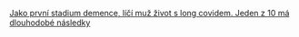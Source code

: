 [Jako první stadium demence, líčí muž život s long covidem. Jeden z 10 má dlouhodobé následky](https://www.irozhlas.cz/zpravy-domov/covid-long-covid-post-covidovy-syndrom-ziyad-al-aly-julie-dobrovolna_2404080500_ank)
